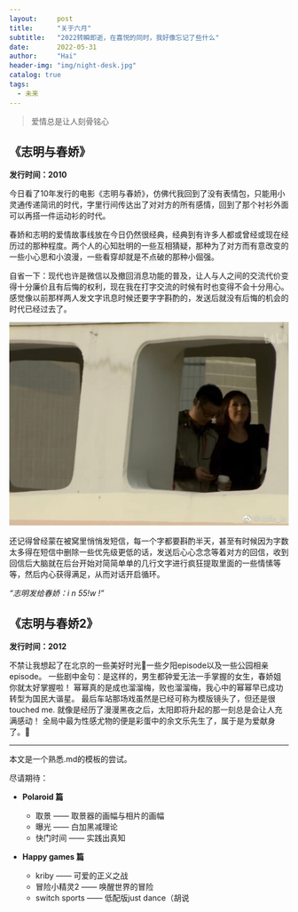 ```yaml
---
layout:     post
title:      "关于六月"
subtitle:   "2022转瞬即逝，在喜悦的同时，我好像忘记了些什么"
date:       2022-05-31
author:     "Hai"
header-img: "img/night-desk.jpg"
catalog: true
tags:
  - 未来
---
```



> 爱情总是让人刻骨铭心

## 《志明与春娇》

**发行时间：2010**

今日看了10年发行的电影《志明与春娇》，仿佛代我回到了没有表情包，只能用小灵通传递简讯的时代，字里行间传达出了对对方的所有感情，回到了那个衬衫外面可以再搭一件运动衫的时代。

春娇和志明的爱情故事线放在今日仍然很经典，经典到有许多人都或曾经或现在经历过的那种程度。两个人的心知肚明的一些互相猜疑，那种为了对方而有意改变的一些小心思和小浪漫，一些看穿却就是不点破的那种小倔强。

自省一下：现代也许是微信以及撤回消息功能的普及，让人与人之间的交流代价变得十分廉价且有后悔的权利，现在我在打字交流的时候有时也变得不会十分用心。感觉像以前那样两人发文字讯息时候还要字字斟酌的，发送后就没有后悔的机会的时代已经过去了。

![img](/img/zm&cj1.jpg)

还记得曾经蒙在被窝里悄悄发短信，每一个字都要斟酌半天，甚至有时候因为字数太多得在短信中删除一些优先级更低的话，发送后心心念念等着对方的回信，收到回信后大脑就在后台开始对简简单单的几行文字进行疯狂提取里面的一些情愫等等，然后内心获得满足，从而对话开启循环。

*“志明发给春娇：i n 55!w !”*


## 《志明与春娇2》 

**发行时间：2012**

不禁让我想起了在北京的一些美好时光🥲一些夕阳episode以及一些公园相亲episode。
一些剧中金句：是这样的，男生都钟爱无法一手掌握的女生，春娇姐你就太好掌握啦！
幂幂真的是成也溜溜梅，败也溜溜梅，我心中的幂幂早已成功转型为国民大谐星。
最后车站那场戏虽然是已经可称为模版镜头了，但还是很touched me. 就像是经历了漫漫黑夜之后，太阳即将升起的那一刻总是会让人充满感动！
全局中最为性感尤物的便是彩蛋中的余文乐先生了，属于是为爱献身了。🤣

---

本文是一个熟悉.md的模板的尝试。
 
尽请期待：

* **Polaroid 篇**
	* 取景 —— 取景器的画幅与相片的画幅
	* 曝光 —— 白加黑减理论
	* 快门时间 —— 实践出真知
	
* **Happy games 篇**
	- kriby —— 可爱的正义之战
	- 冒险小精灵2 —— 唤醒世界的冒险
	- switch sports —— 低配版just dance（胡说



